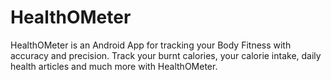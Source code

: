 # HealthOMeter
HealthOMeter is an Android App for tracking your Body Fitness with accuracy and precision. Track your burnt calories, your calorie intake, daily health articles and much more with HealthOMeter.
